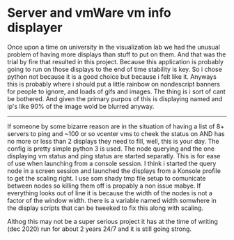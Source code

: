 # Server and vmWare vm info displayer
Once upon a time on university in the visualization lab we had the unusual problem of having more displays than stuff to put on them. And that was the trial by fire that resulted in this project.
Because this application is probably going to run on those displays to the end of time stability is key. So i chose python not because it is a good choice but because i felt like it.
Anyways this is probably where i should put a little rainbow on nondescript banners for people to ignore, and loads of gifs and images. The thing is i sort of cant be bothered. And given the primary purpos of this is displaying named and ip's like 90% of the image wold be blurred anyway. 

------------------

If someone by some bizarre reason are in the situation of having a list of 8+ servers to ping and ~100 or so vcenter vms to cheek the status on AND has no more or less than 2 displays they need to fill, well, this is your day. The config is pretty simple python 3 is used. The node querying and the one displaying vm status and ping status are started separatly. This is for ease of use when launching from a console session. I think i started the query node in a screen session and launched the displays from a Konsole profile to get the scaling right.  I use som shady tmp file setup to comunicate between nodes so killing them off is propably a non issue mabye. If everything looks out of line it is because the width of the nodes is not a factor of the window width. there is a variable named width somwhere in the display scripts that can be tweeked to fix this along with scaling.

Althog this may not be a super serious project it has at the time of writing (dec 2020) run for about 2 years 24/7 and it is still going strong.  
